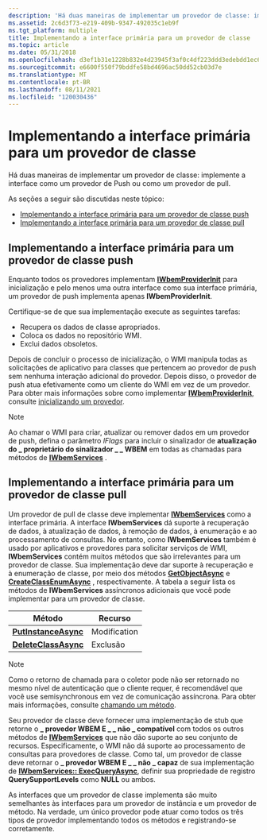 ```yaml
---
description: 'Há duas maneiras de implementar um provedor de classe: implemente a interface como um provedor de Push ou como um provedor de pull.'
ms.assetid: 2c6d3f73-e219-409b-9347-492035c1eb9f
ms.tgt_platform: multiple
title: Implementando a interface primária para um provedor de classe
ms.topic: article
ms.date: 05/31/2018
ms.openlocfilehash: d3ef1b31e1228b832e4d23945f3af0c4df223ddd3edebdd1ec6e34e0e0e8d449
ms.sourcegitcommit: e6600f550f79bddfe58bd4696ac50dd52cb03d7e
ms.translationtype: MT
ms.contentlocale: pt-BR
ms.lasthandoff: 08/11/2021
ms.locfileid: "120030436"
---
```

# <a name="implementing-the-primary-interface-for-a-class-provider"></a>Implementando a interface primária para um provedor de classe

Há duas maneiras de implementar um provedor de classe: implemente a interface como um provedor de Push ou como um provedor de pull.

As seções a seguir são discutidas neste tópico:

-   [Implementando a interface primária para um provedor de classe push](#implementing-the-primary-interface-for-a-push-class-provider)
-   [Implementando a interface primária para um provedor de classe pull](#implementing-the-primary-interface-for-a-pull-class-provider)

## <a name="implementing-the-primary-interface-for-a-push-class-provider"></a>Implementando a interface primária para um provedor de classe push

Enquanto todos os provedores implementam [**IWbemProviderInit**](/windows/desktop/api/Wbemprov/nn-wbemprov-iwbemproviderinit) para inicialização e pelo menos uma outra interface como sua interface primária, um provedor de push implementa apenas **IWbemProviderInit**.

Certifique-se de que sua implementação execute as seguintes tarefas:

-   Recupera os dados de classe apropriados.
-   Coloca os dados no repositório WMI.
-   Exclui dados obsoletos.

Depois de concluir o processo de inicialização, o WMI manipula todas as solicitações de aplicativo para classes que pertencem ao provedor de push sem nenhuma interação adicional do provedor. Depois disso, o provedor de push atua efetivamente como um cliente do WMI em vez de um provedor. Para obter mais informações sobre como implementar [**IWbemProviderInit**](/windows/desktop/api/Wbemprov/nn-wbemprov-iwbemproviderinit), consulte [inicializando um provedor](initializing-a-provider.md).

> [!Note]  
> Ao chamar o WMI para criar, atualizar ou remover dados em um provedor de push, defina o parâmetro *lFlags* para incluir o sinalizador de **atualização do \_ proprietário do sinalizador \_ \_ WBEM** em todas as chamadas para métodos de [**IWbemServices**](/windows/desktop/api/WbemCli/nn-wbemcli-iwbemservices) .

 

## <a name="implementing-the-primary-interface-for-a-pull-class-provider"></a>Implementando a interface primária para um provedor de classe pull

Um provedor de pull de classe deve implementar [**IWbemServices**](/windows/desktop/api/WbemCli/nn-wbemcli-iwbemservices) como a interface primária. A interface **IWbemServices** dá suporte à recuperação de dados, à atualização de dados, à remoção de dados, à enumeração e ao processamento de consultas. No entanto, como **IWbemServices** também é usado por aplicativos e provedores para solicitar serviços de WMI, **IWbemServices** contém muitos métodos que são irrelevantes para um provedor de classe. Sua implementação deve dar suporte à recuperação e à enumeração de classe, por meio dos métodos [**GetObjectAsync**](/windows/desktop/api/WbemCli/nf-wbemcli-iwbemservices-getobjectasync) e [**CreateClassEnumAsync**](/windows/desktop/api/WbemCli/nf-wbemcli-iwbemservices-createclassenumasync) , respectivamente. A tabela a seguir lista os métodos de **IWbemServices** assíncronos adicionais que você pode implementar para um provedor de classe.



| Método                                                     | Recurso      |
|------------------------------------------------------------|--------------|
| [**PutInstanceAsync**](/windows/desktop/api/WbemCli/nf-wbemcli-iwbemservices-putinstanceasync) | Modification |
| [**DeleteClassAsync**](/windows/desktop/api/WbemCli/nf-wbemcli-iwbemservices-deleteclassasync) | Exclusão     |



 

> [!Note]  
> Como o retorno de chamada para o coletor pode não ser retornado no mesmo nível de autenticação que o cliente requer, é recomendável que você use semisynchronous em vez de comunicação assíncrona. Para obter mais informações, consulte [chamando um método](calling-a-method.md).

 

Seu provedor de classe deve fornecer uma implementação de stub que retorne o **\_ provedor WBEM E \_ \_ não \_ compatível** com todos os outros métodos de [**IWbemServices**](/windows/desktop/api/WbemCli/nn-wbemcli-iwbemservices) que não dão suporte ao seu conjunto de recursos. Especificamente, o WMI não dá suporte ao processamento de consultas para provedores de classe. Como tal, um provedor de classe deve retornar o **\_ provedor WBEM E \_ \_ não \_ capaz** de sua implementação de [**IWbemServices:: ExecQueryAsync**](/windows/desktop/api/WbemCli/nf-wbemcli-iwbemservices-execqueryasync), definir sua propriedade de registro **QuerySupportLevels** como **NULL** ou ambos.

As interfaces que um provedor de classe implementa são muito semelhantes às interfaces para um provedor de instância e um provedor de método. Na verdade, um único provedor pode atuar como todos os três tipos de provedor implementando todos os métodos e registrando-se corretamente.

 

 




